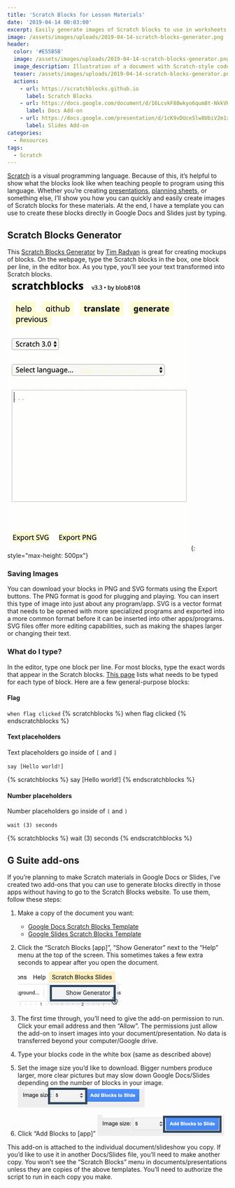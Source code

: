 ```yaml
---
title: 'Scratch Blocks for Lesson Materials'
date: '2019-04-14 00:03:00'
excerpt: Easily generate images of Scratch blocks to use in worksheets, presentations, and other materials.
image: /assets/images/uploads/2019-04-14-scratch-blocks-generator.png
header:
  color: '#E55B5B'
  image: /assets/images/uploads/2019-04-14-scratch-blocks-generator.png
  image_description: Illustration of a document with Scratch-style code blocks.
  teaser: /assets/images/uploads/2019-04-14-scratch-blocks-generator.png
  actions:
    - url: https://scratchblocks.github.io
      label: Scratch Blocks
    - url: https://docs.google.com/document/d/16LcvkF80wkyo6qum8t-NkkVKb9cU4567y5zI-88Q9Zc/edit
      label: Docs Add-on
    - url: https://docs.google.com/presentation/d/1cK9vDUce5lw8UbiV2m1xhrH5AifHEhrvzu_jOYHyki0/edit
      label: Slides Add-on
categories:
  - Resources
tags:
  - Scratch
---
```




[Scratch](https://scratch.mit.edu) is a visual programming language.  Because of this, it’s helpful to show what the blocks look like when teaching people to program using this language. Whether you’re creating [presentations](https://docs.google.com/presentation/d/1Fp7rwTa8_ndSC1v7oIsvVnm8D1I-jmd8Jqm4gykdlzw/edit), [planning sheets](https://docs.google.com/document/d/1hJiIusp6xw7kxhTjD4VvlCGkm8YNcsuLaZjeWoTSH-M/edit), or something else, I’ll show you how you can quickly and easily create images of Scratch blocks for these materials. At the end, I have a template you can use to create these blocks directly in Google Docs and Slides just by typing.

## Scratch Blocks Generator
This [Scratch Blocks Generator](https://scratchblocks.github.io/#?style=scratch3&script=) by [Tim Radvan](https://github.com/tjvr)  is great for creating mockups of blocks. On the webpage, type the Scratch blocks in the box, one block per line, in the editor box.  As you type, you’ll see your text transformed into Scratch blocks.
![Animation showing Scratch code being typed and transformed into blocks](/assets/images/uploads/2019-04-14-scratch-blocks-generator-scratch-blocks-typing.gif){: style="max-height: 500px"}

### Saving Images
You can download your blocks in PNG and SVG formats using the Export buttons. The PNG format is good for plugging and playing. You can insert this type of image into just about any program/app. SVG is a vector format that needs to be opened with more specialized programs and exported into a more common format before it can be inserted into other apps/programs. SVG files offer more editing capabilities, such as making the shapes larger or changing their text.

### What do I type?
In the editor, type one block per line. For most blocks, type the exact words that appear in the Scratch blocks. [This page](https://en.scratch-wiki.info/wiki/Block_Plugin/Syntax) lists what needs to be typed for each type of block. Here are a few general-purpose blocks:

#### Flag

`when flag clicked`
{% scratchblocks %}
when flag clicked
{% endscratchblocks %}

#### Text placeholders
Text placeholders go inside of `[` and `]`

`say [Hello world!]`

{% scratchblocks %}
say [Hello world!]
{% endscratchblocks %}

#### Number placeholders

Number placeholders go inside of  `(` and `)`

`wait (3) seconds`

{% scratchblocks %}
wait (3) seconds
{% endscratchblocks %}

## G Suite add-ons
If you’re planning to make Scratch materials in Google Docs or Slides, I’ve created two add-ons that you can use to generate blocks directly in those apps without having to go to the Scratch Blocks website. To use them, follow these steps:

1. Make a copy of the document you want:
	- [Google Docs Scratch Blocks Template](https://drive.google.com/open?id=16LcvkF80wkyo6qum8t-NkkVKb9cU4567y5zI-88Q9Zc)
	- [Google Slides Scratch Blocks Template](https://docs.google.com/presentation/d/1cK9vDUce5lw8UbiV2m1xhrH5AifHEhrvzu_jOYHyki0/edit?usp=sharing)
2. Click the “Scratch Blocks [app]”, “Show Generator” next to the “Help” menu at the top of the screen. This sometimes takes a few extra seconds to appear after you open the document.
![Screenshot of "Scratch Blocks Slides" menu and "Show generator" button ](/assets/images/uploads/2019-04-14-scratch-blocks-generator-scratch-blocks-g-suite-menu.png)
3. The first time through, you’ll need to give the add-on permission to run. Click your email address and then “Allow”. The permissions just allow the add-on to insert images into your document/presentation. No data is transferred beyond your computer/Google drive.
4. Type your blocks code in the white box (same as described above)
5. Set the image size you’d like to download. Bigger numbers produce larger, more clear pictures but may slow down Google Docs/Slides depending on the number of blocks in your image.
![Screenshot that indicates where image size field is located](/assets/images/uploads/2019-04-14-scratch-blocks-generator-scratch-blocks-image-size.png)

6. Click “Add Blocks to [app]”
![Screenshot that indicates where "Add Blocks to Slide" button is located](/assets/images/uploads/2019-04-14-scratch-blocks-generator-scratch-blocks-add-block.png)

This add-on is attached to the individual document/slideshow you copy. If you’d like to use it in another Docs/Slides file, you’ll need to make another copy. You won’t see the “Scratch Blocks” menu in documents/presentations unless they are copies of the above templates. You’ll need to authorize the script to run in each copy you make.